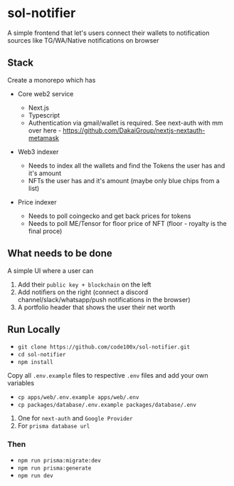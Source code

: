 # sol-notifier

A simple frontend that let's users connect their wallets to notification sources like TG/WA/Native notifications on browser

## Stack

Create a monorepo which has

- Core web2 service

  - Next.js
  - Typescript
  - Authentication via gmail/wallet is required. See next-auth with mm over here - https://github.com/DakaiGroup/nextjs-nextauth-metamask

- Web3 indexer

  - Needs to index all the wallets and find the Tokens the user has and it's amount
  - NFTs the user has and it's amount (maybe only blue chips from a list)

- Price indexer
  - Needs to poll coingecko and get back prices for tokens
  - Needs to poll ME/Tensor for floor price of NFT (floor - royalty is the final proce)

## What needs to be done

A simple UI where a user can

1. Add their `public key + blockchain` on the left
2. Add notifiers on the right (connect a discord channel/slack/whatsapp/push notifications in the browser)
3. A portfolio header that shows the user their net worth

## Run Locally

- `git clone https://github.com/code100x/sol-notifier.git`
- `cd sol-notifier`
- `npm install`

Copy all `.env.example` files to respective `.env` files and add your own variables

- `cp apps/web/.env.example apps/web/.env`
- `cp packages/database/.env.example packages/database/.env`

1. One for `next-auth` and `Google Provider`
2. For `prisma database url`

### Then

- `npm run prisma:migrate:dev`
- `npm run prisma:generate`
- `npm run dev`
